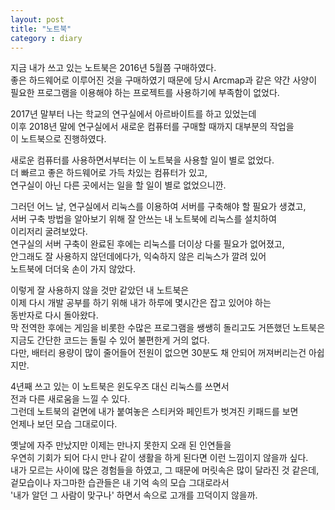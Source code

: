 ```yaml
---
layout: post
title: "노트북"
category : diary
---
```


지금 내가 쓰고 있는 노트북은 2016년 5월쯤 구매하였다.  
좋은 하드웨어로 이루어진 것을 구매하였기 때문에 당시 Arcmap과 같은 약간 사양이 필요한
프로그램을 이용해야 하는 프로젝트를 사용하기에 부족함이 없었다.  
  
2017년 말부터 나는 학교의 연구실에서 아르바이트를 하고 있었는데  
이후 2018년 말에 연구실에서 새로운 컴퓨터를 구매할 때까지 대부분의 작업을  
이 노트북으로 진행하였다.  
  
새로운 컴퓨터를 사용하면서부터는 이 노트북을 사용할 일이 별로 없었다.  
더 빠르고 좋은 하드웨어로 가득 차있는 컴퓨터가 있고,  
연구실이 아닌 다른 곳에서는 일을 할 일이 별로 없었으니깐.  

그러던 어느 날, 연구실에서 리눅스를 이용하여 서버를 구축해야 할 필요가 생겼고,  
서버 구축 방법을 알아보기 위해 잘 안쓰는 내 노트북에 리눅스를 설치하여  
이리저리 굴려보았다.  
연구실의 서버 구축이 완료된 후에는 리눅스를 더이상 다룰 필요가 없어졌고,  
안그래도 잘 사용하지 않던데에다가, 익숙하지 않은 리눅스가 깔려 있어  
노트북에 더더욱 손이 가지 않았다.  
  
이렇게 잘 사용하지 않을 것만 같았던 내 노트북은  
이제 다시 개발 공부를 하기 위해 내가 하루에 몇시간은 잡고 있어야 하는  
동반자로 다시 돌아왔다.  
막 전역한 후에는 게임을 비롯한 수많은 프로그램을 쌩쌩히 돌리고도 거뜬했던 노트북은  
지금도 간단한 코드는 돌릴 수 있어 불편한게 거의 없다.  
다만, 배터리 용량이 많이 줄어들어 전원이 없으면 30분도 채 안되어 꺼져버리는건 아쉽지만.  
  
4년째 쓰고 있는 이 노트북은 윈도우즈 대신 리눅스를 쓰면서  
전과 다른 새로움을 느낄 수 있다.  
그런데 노트북의 겉면에 내가 붙여놓은 스티커와 페인트가 벗겨진 키패드를 보면  
언제나 보던 모습 그대로이다.  
  
옛날에 자주 만났지만 이제는 만나지 못한지 오래 된 인연들을  
우연히 기회가 되어 다시 만나 같이 생활을 하게 된다면 이런 느낌이지 않을까 싶다.  
내가 모르는 사이에 많은 경험들을 하였고, 그 때문에 머릿속은 많이 달라진 것 같은데,  
겉모습이나 자그마한 습관들은 내 기억 속의 모습 그대로라서  
'내가 알던 그 사람이 맞구나' 하면서 속으로 고개를 끄덕이지 않을까.  